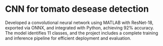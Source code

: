 # CNN for tomato desease detection 
Developed a convolutional neural network using MATLAB with ResNet-18, exported via ONNX, and integrated with Python, achieving 92% accuracy. The model identifies 11 classes, and the project includes a complete training and inference pipeline for efficient deployment and evaluation.
